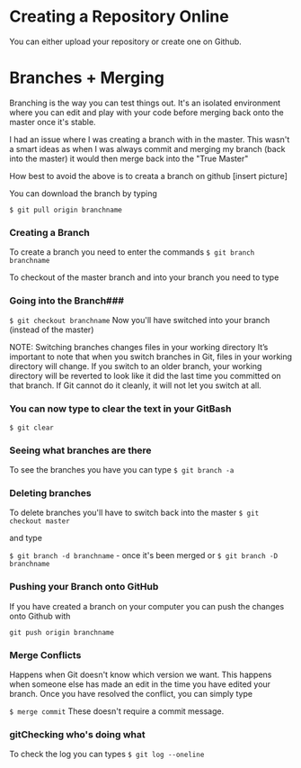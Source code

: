 # Creating a Repository Online

You can either upload your repository or create one on Github.





# Branches + Merging #
Branching is the way you can test things out. It's an isolated environment where you can edit and play with your code before merging back onto the master once it's stable.

I had an issue where I was creating a branch with in the master. This wasn't a smart ideas as when I was always commit and merging my branch (back into the master) it would then merge back into the "True Master"

How best to avoid the above is to creata a branch on github
[insert picture]

You can download the branch by typing

`$ git pull origin branchname`



### Creating a Branch
To create a branch you need to enter the commands
`$ git branch branchname`

To checkout of the master branch and into your branch you need to type


### Going into the Branch###

`$ git checkout branchname`
Now you'll have switched into your branch (instead of the master)

NOTE: Switching branches changes files in your working directory
It’s important to note that when you switch branches in Git, files in your working directory will change. If you switch to an older branch, your working directory will be reverted to look like it did the last time you committed on that branch. If Git cannot do it cleanly, it will not let you switch at all.

### You can now type to clear the text in your GitBash

`$ git clear`

### Seeing what branches are there

To see the branches you have you can type
`$ git branch -a`

### Deleting branches

To delete branches you'll have to switch back into the master
`$ git checkout master`

and type

`$ git branch -d branchname` - once it's been merged or
`$ git branch -D branchname`

### Pushing your Branch onto GitHub

If you have created a branch on your computer you can push the changes onto Github with

`git push origin branchname`


### Merge Conflicts ###
Happens when Git doesn't know which version we want. This happens when someone else has made an edit in the time you have edited your branch. Once you have resolved the conflict, you can simply type

`$ merge commit` These doesn't require a commit message.

### gitChecking who's doing what

To check the log you can types
`$ git log --oneline`
